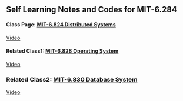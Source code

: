 ## Self Learning Notes and Codes for MIT-6.284

#### Class Page: [MIT-6.824 Distributed Systems](https://pdos.csail.mit.edu/6.824/schedule.html)  
[Video](https://www.youtube.com/playlist?list=PLfciLKR3SgqNJKKIKUliWoNBBH1VHL3AP) 

#### Related Class1: [MIT-6.828 Operating System](https://pdos.csail.mit.edu/6.828/2016/schedule.html) 
[Video](https://www.youtube.com/watch?v=hBWfjkGKRas&list=PLkcQbKbegkMqiWf7nF8apfMRL4P4sw8UL) 

### Related Class2: [MIT-6.830 Database System](http://db.csail.mit.edu/6.830/sched.html) 
[Video](https://www.youtube.com/watch?v=F3XGUPll6Qs&list=PLfciLKR3SgqOxCy1TIXXyfTqKzX2enDjK) 
